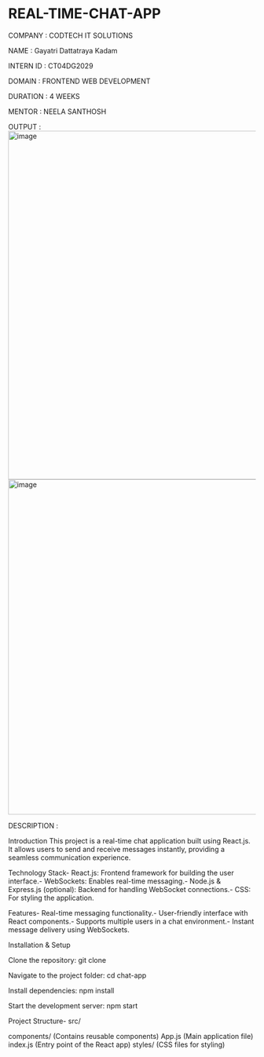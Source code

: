 # REAL-TIME-CHAT-APP
COMPANY : CODTECH IT SOLUTIONS

NAME : Gayatri Dattatraya Kadam

INTERN ID : CT04DG2029

DOMAIN : FRONTEND WEB DEVELOPMENT

DURATION : 4 WEEKS

MENTOR : NEELA SANTHOSH

OUTPUT :
<img width="1363" height="710" alt="image" src="https://github.com/user-attachments/assets/998693d6-415d-4928-98bb-3abe2ab8a79d" />
<img width="1315" height="683" alt="image" src="https://github.com/user-attachments/assets/d5d925a3-5dc3-4662-8012-659a6a74164e" />

DESCRIPTION :

Introduction This project is a real-time chat application built using React.js. It allows users to send and receive messages instantly, providing a seamless communication experience.

Technology Stack- React.js: Frontend framework for building the user interface.- WebSockets: Enables real-time messaging.- Node.js & Express.js (optional): Backend for handling WebSocket connections.- CSS: For styling the application.

Features- Real-time messaging functionality.- User-friendly interface with React components.- Supports multiple users in a chat environment.- Instant message delivery using WebSockets.

Installation & Setup

Clone the repository: git clone

Navigate to the project folder: cd chat-app

Install dependencies: npm install

Start the development server: npm start

Project Structure- src/

components/ (Contains reusable components)
App.js (Main application file)
index.js (Entry point of the React app)
styles/ (CSS files for styling)

